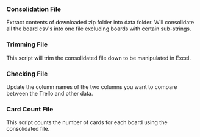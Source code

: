 ### Consolidation File ###
Extract contents of downloaded zip folder into data folder.  Will consolidate all the board csv's into one file excluding boards with certain sub-strings.

### Trimming File ###
This script will trim the consolidated file down to be manipulated in Excel.

### Checking File ###
Update the column names of the two columns you want to compare between the Trello and other data.

### Card Count File ###
This script counts the number of cards for each board using the consolidated file.
